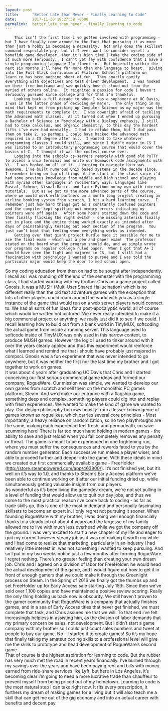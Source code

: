 ```yaml
---
layout: post
title:      "Better Late than Never - Finally Learning to Code"
date:       2017-11-30 18:27:58 -0500
permalink:  better_late_than_never_-_finally_learning_to_code
---
```


        This isn't the first time i've gotten involved with programming - but I have finally come around to the fact that pursuing it as more than just a hobby is becoming a necessity.  Not only does the skillset command respectable pay, but if I ever want to consider myself a bonafide game developer, then it's high time I take the coding side of it much more seriously.  I can't yet say with confidence that I have a single programming language I'm fluent in.  But hopefully within the next six months I'll have far more than one language to boast.  Diving into the Full Stack curriculum at Flatiron School's platform on learn.co has been nothing short of fun.  They smartly gamify everything with objectives and test driven development.  I was hooked on their free bootcamp and saw quickly how it stood out from the myriad of others online.  It reignited a passion for code I haven't seriously pursued since college and for that i'm thankful. 
        Looking back a full decade to when I was a sophomore at UC Davis, I was in the latter phase of deciding my major.  The only thing in my mind that kept me from picking up Computer Science as my major was the math requirements to complete it.  I was downright afraid of tackling the advanced math classes.  As it turned out when I ended up pursuing a Bachelor of Science in Psychology with a Biology emphasis, I still had to take calculus, and organic chemistry, to this day the hardest lifts i’ve ever had mentally.  I had to retake them, but I did pass them on take 2, so perhaps I could have hacked the advanced math required in a CS degree after all.  I wanted to take whatever programming classes I could still, and since I didn’t major in CS I was limited to an introductory programming course that would cover the basics of C.  I thought it was the coolest course ever.  
        Logging into the schools cs-servers remotely with good old PuTTY to access a unix terminal and write our homework code assignments with Vi.  I was hooked on all of it.  Learning to navigate Unix was awesome, i’ve built numerous Unix based systems in the decade since.  I remember being on top of things at the start of the class since i’d had some previous knowledge from middle and high school and playing with myriad other languages in rudimentary ways. Languages like Pascal, Scheme, Visual Basic, and later Python on my own with internet tutorials.  But as we got to the more advanced parts of the course, where we would work with partners on a month long project creating an airline booking system from scratch, I hit a hard learning curve.  I remember just how hard things got as I constantly confused pointers and the compiler kept spitting out memory errors indicating my pointers were off again.  After some hours staring down the code and then finally flicking the right switch - one missing asterisk finally set in place and the entire thing worked exactly as intended after days of painstakingly testing out each section of the program.  You just can’t beat that feeling when everything works as intended.
        Getting over that giant project hurdle made it possible for me to ace the final exam - which was a pen and paper exam!  The professor stated on the board what the program should do, and we simply wrote our programs on regular college ruled paper.  When I got that A+ I should have seen the light and majored in CS, but I still had a fascination with psychology I wanted to pursue and I was told the particular major would keep the door to med school open.
So my coding education from then on had to be sought after independently.  I recall as I was rounding off the end of the semester with the programming class, I had started working with my brother Chris on a game project called Gnosis.  It was a MUSH (Multi User Shared Hallucination) which is no different really than the old text adventure games with the exception that lots of other players could roam around the world with you as a single instance of the game that would run on a web server players would connect to.  We had all sorts of fun ideas for a post-apocalyptic world, all of course which would be written not pictured.  We never really intended to make it a big commercial project or anything, we really just did it to see if we could.  I recall learning how to build out from a blank world in TinyMUX, softcoding the actual game from inside a running server. This language used to softcode inside of TinyMUX was only used in this narrow context, to produce MUSH games. However the logic I used to tinker around with it over the years clearly applied and thus this experiment would reinforce what I learned and remind me that I should have probably just majored in compsci.         Gnosis was a fun experiment that was never intended to go anywhere, but it was neither the first nor the last time my brother and I got together to work on games.  
        It was about 4 years after graduating UC Davis that Chris and I started conceiving our first serious commercial game ideas and formed our company, RogueWare.  Our mission was simple, we wanted to develop our own games from scratch and sell them on the monolithic PC games platform, Steam.  And we’d make our entrance with a flagship game, something deep and complex, something players could dig into and replay with fresh experiences.  We wanted to make the kind of game we wanted to play.  Our design philosophy borrows heavily from a lesser known genre of games known as roguelikes, which carries several core principles -  Most importantly, a heavy reliance on randomization, so no two playthroughs are the same, making each experience feel fresh, and permadeath, no save scumming here! There is far too much hand holding in modern games - the ability to save and just reload when you fail completely removes any penalty or threat.  The game is meant to be experienced in one frightening run, where you must suffer the consequences and rewards fated to you by the random number generator.  Each successive run makes a player wiser, and able to proceed further and deeper into the game.  With these ideals in mind we created our first commercially available game - FreeHolder (http://store.steampowered.com/app/463800/).  It’s not finished yet, but it’s well on it’s way to 1.0, and thanks to Steam’s Early Access platform we’ve been able to continue working on it after our initial funding dried up, while simultaneously getting valuable insight from our players.  
        As wonderful as it’s been living the gamedev dream, we’re not yet pulling in a level of funding that would allow us to quit our day jobs, and thus we come to the most practical reason i’ve come back to coding - as far as trade skills go, this is one of the most in demand and personally fascinating skillsets to become an expert in.  I only regret not pursuing it sooner.  When founding RogueWare with my brother, I was doing well enough financially thanks to a steady job of about 4 years and the largesse of my family allowed me to live with much less overhead while we got the company off the ground.  I was very excited to start a new chapter of my life and eager to quit my current however steady job as it was not making it worth my while and I had come to realize that marketing, particularly in an industry I had relatively little interest in, was not something I wanted to keep pursuing.  And so I put in my two weeks notice just a few months after forming RogueWare.  I regret nothing. There’s no greater feeling than creating your own dream job.  Chris and I agreed on a division of labor for FreeHolder: he would head the actual development of the game, and I would figure out how to get it in front of enough gamers that we could make it through the Greenlight process on Steam.  In the Spring of 2016 we finally got the thumbs up and set FreeHolder up for Early Access sale starting July 15th. 
        Since then we’ve sold over 1,100 copies and have maintained a positive review scoring. Really the only thing holding us back now is obscurity.  We still haven’t proven to the gamer community that RogueWare is a company that actually finishes games, and in a sea of Early Access titles that never get finished, we must complete that task, and Chris assures me that we will.  To that end i’ve felt increasingly helpless in assisting him, as the division of labor demands that my primary concern be sales, not development. But I didn’t start a game company with my brother so I could just count sales numbers and tweet at people to buy our game.  No - I started it to create games!  So it’s my hope that finally taking my amateur coding skills to a professional level will give me the skills to prototype and head development of RogueWare’s second game.  
        That of course is the highest aspiration for learning to code.  But the rubber has very much met the road in recent years financially.  I’ve burned through my savings over the years and have been paying rent and bills with money earned from ride-share services like Lyft, but here in Los Angeles, it’s becoming clear i’m going to need a more lucrative trade than chauffeur to prevent myself from being priced out of my hometown.  Learning to code is the most natural step I can take right now.  It fits every prescription, it furthers my dream of making games for a living but it will also teach me a skill that can get me out of the gig economy and into an actual career with benefits and decent pay.

